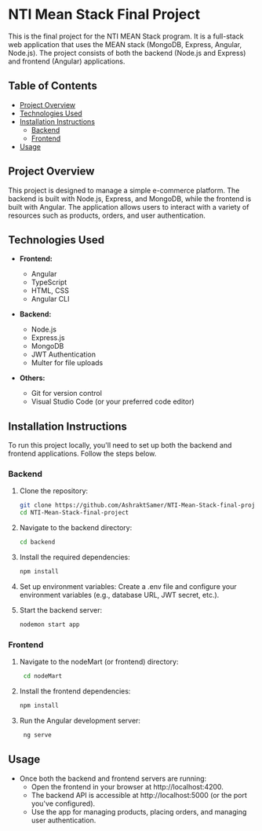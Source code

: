 # NTI Mean Stack Final Project

This is the final project for the NTI MEAN Stack program. It is a full-stack web application that uses the MEAN stack (MongoDB, Express, Angular, Node.js). The project consists of both the backend (Node.js and Express) and frontend (Angular) applications.

## Table of Contents

- [Project Overview](#project-overview)
- [Technologies Used](#technologies-used)
- [Installation Instructions](#installation-instructions)
  - [Backend](#backend)
  - [Frontend](#frontend)
- [Usage](#usage)

## Project Overview

This project is designed to manage a simple e-commerce platform. The backend is built with Node.js, Express, and MongoDB, while the frontend is built with Angular. The application allows users to interact with a variety of resources such as products, orders, and user authentication.

## Technologies Used

- **Frontend:**
  - Angular
  - TypeScript
  - HTML, CSS
  - Angular CLI
  
- **Backend:**
  - Node.js
  - Express.js
  - MongoDB
  - JWT Authentication
  - Multer for file uploads

- **Others:**
  - Git for version control
  - Visual Studio Code (or your preferred code editor)

## Installation Instructions

To run this project locally, you'll need to set up both the backend and frontend applications. Follow the steps below.

### Backend

1. Clone the repository:

   ```bash
   git clone https://github.com/AshraktSamer/NTI-Mean-Stack-final-project.git
   cd NTI-Mean-Stack-final-project


2. Navigate to the backend directory: 
   ```bash
   cd backend


3. Install the required dependencies:
   ```bash
   npm install

4. Set up environment variables: Create a .env file and configure your environment variables (e.g., database URL, JWT secret, etc.).

5. Start the backend server:
   ```bash
   nodemon start app

### Frontend


1. Navigate to the nodeMart (or frontend) directory: 
   ```bash
    cd nodeMart

2. Install the frontend dependencies:
   ```bash
   npm install

3. Run the Angular development server: 
   ```bash
    ng serve


## Usage
- Once both the backend and frontend servers are running:
   - Open the frontend in your browser at http://localhost:4200.
   -  The backend API is accessible at http://localhost:5000 (or the port you've configured).
   - Use the app for managing products, placing orders, and managing user authentication.


